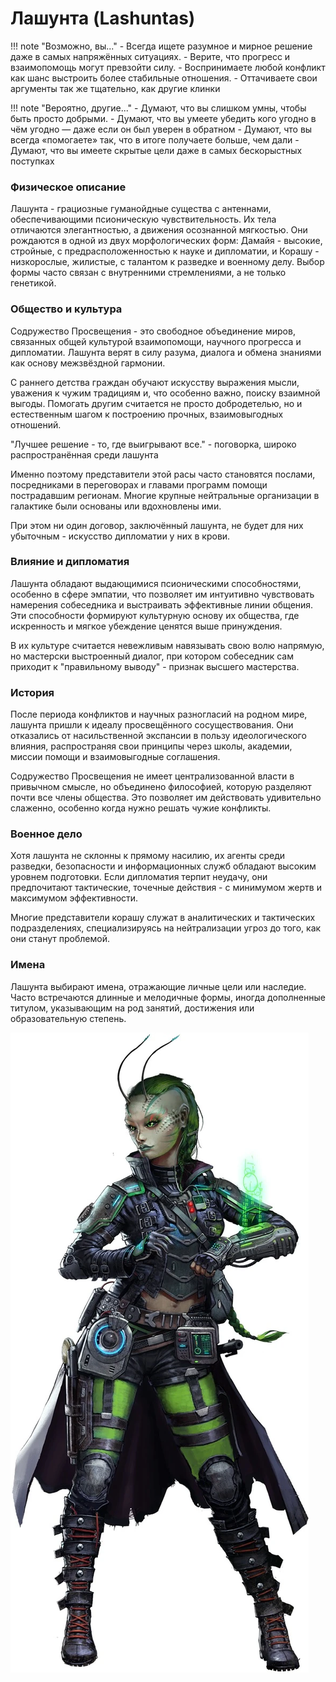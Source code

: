 # Лашунта (Lashuntas)

!!! note "Возможно, вы..."
    - Всегда ищете разумное и мирное решение даже в самых напряжённых ситуациях.
    - Верите, что прогресс и взаимопомощь могут превзойти силу.
    - Воспринимаете любой конфликт как шанс выстроить более стабильные отношения.
    - Оттачиваете свои аргументы так же тщательно, как другие клинки

!!! note "Вероятно, другие..."
    - Думают, что вы слишком умны, чтобы быть просто добрыми.
    - Думают, что вы умеете убедить кого угодно в чём угодно — даже если он был уверен в обратном
    - Думают, что вы всегда «помогаете» так, что в итоге получаете больше, чем дали
    - Думают, что вы имеете скрытые цели даже в самых бескорыстных поступках

### Физическое описание
Лашунта - грациозные гуманойдные существа с антеннами, обеспечивающими псионическую чувствительность. Их тела отличаются элегантностью, а движения осознанной мягкостью. Они рождаются в одной из двух морфологических форм: Дамайя - высокие, стройные, с предрасположенностью к науке и дипломатии, и Корашу - низкорослые, жилистые, с талантом к разведке и военному делу. Выбор формы часто связан с внутренними стремлениями, а не только генетикой.



### Общество и культура
Содружество Просвещения - это свободное объединение миров, связанных общей культурой взаимопомощи, научного прогресса и дипломатии. Лашунта верят в силу разума, диалога и обмена знаниями как основу межзвёздной гармонии.

С раннего детства граждан обучают искусству выражения мысли, уважения к чужим традициям и, что особенно важно, поиску взаимной выгоды. Помогать другим считается не просто добродетелью, но и естественным шагом к построению прочных, взаимовыгодных отношений.

"Лучшее решение - то, где выигрывают все." - поговорка, широко распространённая среди лашунта

Именно поэтому представители этой расы часто становятся послами, посредниками в переговорах и главами программ помощи пострадавшим регионам. Многие крупные нейтральные организации в галактике были основаны или вдохновлены ими.

При этом ни один договор, заключённый лашунта, не будет для них убыточным - искусство дипломатии у них в крови.



### Влияние и дипломатия
Лашунта обладают выдающимися псионическими способностями, особенно в сфере эмпатии, что позволяет им интуитивно чувствовать намерения собеседника и выстраивать эффективные линии общения. Эти способности формируют культурную основу их общества, где искренность и мягкое убеждение ценятся выше принуждения.

В их культуре считается невежливым навязывать свою волю напрямую, но мастерски выстроенный диалог, при котором собеседник сам приходит к "правильному выводу" - признак высшего мастерства.



### История
После периода конфликтов и научных разногласий на родном мире, лашунта пришли к идеалу просвещённого сосуществования. Они отказались от насильственной экспансии в пользу идеологического влияния, распространяя свои принципы через школы, академии, миссии помощи и взаимовыгодные соглашения.

Содружество Просвещения не имеет централизованной власти в привычном смысле, но объединено философией, которую разделяют почти все члены общества. Это позволяет им действовать удивительно слаженно, особенно когда нужно решать чужие конфликты.



### Военное дело
Хотя лашунта не склонны к прямому насилию, их агенты среди разведки, безопасности и информационных служб обладают высоким уровнем подготовки. Если дипломатия терпит неудачу, они предпочитают тактические, точечные действия - с минимумом жертв и максимумом эффективности.

Многие представители корашу служат в аналитических и тактических подразделениях, специализируясь на нейтрализации угроз до того, как они станут проблемой.



### Имена
Лашунта выбирают имена, отражающие личные цели или наследие. Часто встречаются длинные и мелодичные формы, иногда дополненные титулом, указывающим на род занятий, достижения или образовательную степень.

![Лашунта](/images/LASHUNTA.webp)